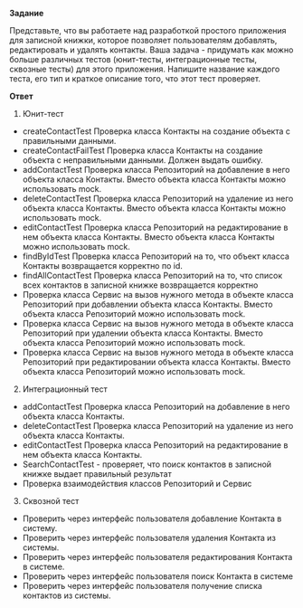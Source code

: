 __Задание__

Представьте, что вы работаете над разработкой простого приложения для записной книжки, которое позволяет пользователям добавлять, редактировать и удалять контакты. Ваша задача - придумать как можно больше различных тестов (юнит-тесты, интеграционные тесты, сквозные тесты) для этого приложения. Напишите название каждого теста, его тип и краткое описание того, что этот тест проверяет.

__Ответ__

1. Юнит-тест

* createContactTest Проверка класса Контакты на создание объекта с правильными данными.
* createContactFailTest Проверка класса Контакты на создание объекта с неправильными данными. Должен выдать ошибку.
* addContactTest Проверка класса Репозиторий на добавление в него объекта класса Контакты. Вместо объекта класса Контакты можно использовать mock.
* deleteContactTest Проверка класса Репозиторий на удаление из него объекта класса Контакты. Вместо объекта класса Контакты можно использовать mock.
* editContactTest Проверка класса Репозиторий на редактирование в нем объекта класса Контакты. Вместо объекта класса Контакты можно использовать mock.
* findByIdTest Проверка класса Репозиторий на то, что объект класса Контакты возвращается корректно по id.
* findAllContactTest Проверка класса Репозиторий на то, что список всех контактов в записной книжке возвращается корректно
* Проверка класса Сервис на вызов нужного метода в объекте класса Репозиторий при добавлении объекта класса Контакты. Вместо объекта класса Репозиторий можно использовать mock.
* Проверка класса Сервис на вызов нужного метода в объекте класса Репозиторий при удалении объекта класса Контакты. Вместо объекта класса Репозиторий можно использовать mock.
* Проверка класса Сервис на вызов нужного метода в объекте класса Репозиторий при редактировании объекта класса Контакты. Вместо объекта класса Репозиторий можно использовать mock.

2. Интеграционный тест

* addContactTest Проверка класса Репозиторий на добавление в него объекта класса Контакты. 
* deleteContactTest Проверка класса Репозиторий на удаление из него объекта класса Контакты. 
* editContactTest Проверка класса Репозиторий на редактирование в нем объекта класса Контакты. 
* SearchContactTest - проверяет, что поиск контактов в записной книжке выдает правильный результат
* Проверка взаимодействия классов Репозиторий и Сервис

3. Сквозной тест

* Проверить через интерфейс пользователя добавление Контакта в систему.
* Проверить через интерфейс пользователя удаления Контакта из системы.
* Проверить через интерфейс пользователя редактирования Контакта в системе.
* Проверить через интерфейс пользователя поиск Контакта в системе
* Проверить через интерфейс пользователя получение списка контактов из системы.
